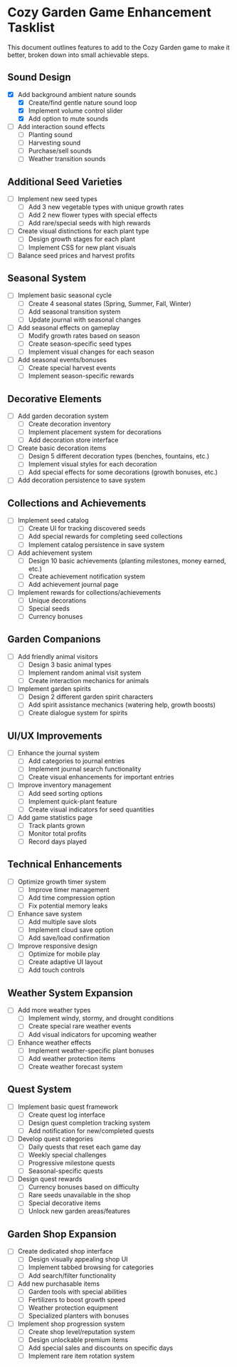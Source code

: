 # Cozy Garden Game Enhancement Tasklist

This document outlines features to add to the Cozy Garden game to make it better, broken down into small achievable steps.

## Sound Design
- [x] Add background ambient nature sounds
  - [x] Create/find gentle nature sound loop
  - [x] Implement volume control slider
  - [x] Add option to mute sounds
- [ ] Add interaction sound effects
  - [ ] Planting sound
  - [ ] Harvesting sound
  - [ ] Purchase/sell sounds
  - [ ] Weather transition sounds

## Additional Seed Varieties
- [ ] Implement new seed types
  - [ ] Add 3 new vegetable types with unique growth rates
  - [ ] Add 2 new flower types with special effects
  - [ ] Add rare/special seeds with high rewards
- [ ] Create visual distinctions for each plant type
  - [ ] Design growth stages for each plant
  - [ ] Implement CSS for new plant visuals
- [ ] Balance seed prices and harvest profits

## Seasonal System
- [ ] Implement basic seasonal cycle
  - [ ] Create 4 seasonal states (Spring, Summer, Fall, Winter)
  - [ ] Add seasonal transition system
  - [ ] Update journal with seasonal changes
- [ ] Add seasonal effects on gameplay
  - [ ] Modify growth rates based on season
  - [ ] Create season-specific seed types
  - [ ] Implement visual changes for each season
- [ ] Add seasonal events/bonuses
  - [ ] Create special harvest events
  - [ ] Implement season-specific rewards

## Decorative Elements
- [ ] Add garden decoration system
  - [ ] Create decoration inventory
  - [ ] Implement placement system for decorations
  - [ ] Add decoration store interface
- [ ] Create basic decoration items
  - [ ] Design 5 different decoration types (benches, fountains, etc.)
  - [ ] Implement visual styles for each decoration
  - [ ] Add special effects for some decorations (growth bonuses, etc.)
- [ ] Add decoration persistence to save system

## Collections and Achievements
- [ ] Implement seed catalog
  - [ ] Create UI for tracking discovered seeds
  - [ ] Add special rewards for completing seed collections
  - [ ] Implement catalog persistence in save system
- [ ] Add achievement system
  - [ ] Design 10 basic achievements (planting milestones, money earned, etc.)
  - [ ] Create achievement notification system
  - [ ] Add achievement journal page
- [ ] Implement rewards for collections/achievements
  - [ ] Unique decorations
  - [ ] Special seeds
  - [ ] Currency bonuses

## Garden Companions
- [ ] Add friendly animal visitors
  - [ ] Design 3 basic animal types
  - [ ] Implement random animal visit system
  - [ ] Create interaction mechanics for animals
- [ ] Implement garden spirits
  - [ ] Design 2 different garden spirit characters
  - [ ] Add spirit assistance mechanics (watering help, growth boosts)
  - [ ] Create dialogue system for spirits

## UI/UX Improvements
- [ ] Enhance the journal system
  - [ ] Add categories to journal entries
  - [ ] Implement journal search functionality
  - [ ] Create visual enhancements for important entries
- [ ] Improve inventory management
  - [ ] Add seed sorting options
  - [ ] Implement quick-plant feature
  - [ ] Create visual indicators for seed quantities
- [ ] Add game statistics page
  - [ ] Track plants grown
  - [ ] Monitor total profits
  - [ ] Record days played

## Technical Enhancements
- [ ] Optimize growth timer system
  - [ ] Improve timer management
  - [ ] Add time compression option
  - [ ] Fix potential memory leaks
- [ ] Enhance save system
  - [ ] Add multiple save slots
  - [ ] Implement cloud save option
  - [ ] Add save/load confirmation
- [ ] Improve responsive design
  - [ ] Optimize for mobile play
  - [ ] Create adaptive UI layout
  - [ ] Add touch controls

## Weather System Expansion
- [ ] Add more weather types
  - [ ] Implement windy, stormy, and drought conditions
  - [ ] Create special rare weather events
  - [ ] Add visual indicators for upcoming weather
- [ ] Enhance weather effects
  - [ ] Implement weather-specific plant bonuses
  - [ ] Add weather protection items
  - [ ] Create weather forecast system

## Quest System
- [ ] Implement basic quest framework
  - [ ] Create quest log interface
  - [ ] Design quest completion tracking system
  - [ ] Add notification for new/completed quests
- [ ] Develop quest categories
  - [ ] Daily quests that reset each game day
  - [ ] Weekly special challenges
  - [ ] Progressive milestone quests
  - [ ] Seasonal-specific quests
- [ ] Design quest rewards
  - [ ] Currency bonuses based on difficulty
  - [ ] Rare seeds unavailable in the shop
  - [ ] Special decorative items
  - [ ] Unlock new garden areas/features

## Garden Shop Expansion
- [ ] Create dedicated shop interface
  - [ ] Design visually appealing shop UI
  - [ ] Implement tabbed browsing for categories
  - [ ] Add search/filter functionality
- [ ] Add new purchasable items
  - [ ] Garden tools with special abilities
  - [ ] Fertilizers to boost growth speed
  - [ ] Weather protection equipment
  - [ ] Specialized planters with bonuses
- [ ] Implement shop progression system
  - [ ] Create shop level/reputation system
  - [ ] Design unlockable premium items
  - [ ] Add special sales and discounts on specific days
  - [ ] Implement rare item rotation system
